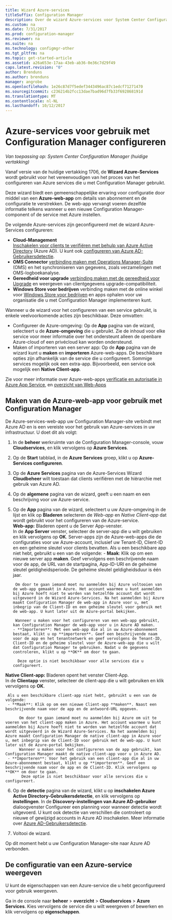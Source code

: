 ```yaml
---
title: Wizard Azure-services
titleSuffix: Configuration Manager
description: Over de wizard Azure-services voor System Center Configuration Manager.
ms.custom: na
ms.date: 7/31/2017
ms.prod: configuration-manager
ms.reviewer: na
ms.suite: na
ms.technology: configmgr-other
ms.tgt_pltfrm: na
ms.topic: get-started-article
ms.assetid: a26a653e-17aa-43eb-ab36-0e36c7d29f49
caps.latest.revision: "0"
author: Brenduns
ms.author: brenduns
manager: angrobe
ms.openlocfilehash: 1e26c87d7f5edef3443496ac87c1edcf71271470
ms.sourcegitcommit: c236214b2fcc13dae7bad96d7fb33f692868191d
ms.translationtype: MT
ms.contentlocale: nl-NL
ms.lasthandoff: 10/12/2017
---
```

# <a name="configure-azure-services-for-use-with-configuration-manager"></a>Azure-services voor gebruik met Configuration Manager configureren

*Van toepassing op: System Center Configuration Manager (huidige vertakking)*

Vanaf versie van de huidige vertakking 1706, de **Wizard Azure-Services** wordt gebruikt voor het vereenvoudigen van het proces van het configureren van Azure services die u met Configuration Manager gebruikt.

Deze wizard biedt een gemeenschappelijke ervaring voor configuratie door middel van een **Azure-web-app** om details van abonnement en de configuratie te verstrekken. De web-app vervangt voeren dezelfde informatie telkens wanneer u een nieuwe Configuration Manager-component of de service met Azure instellen.

De volgende Azure-services zijn geconfigureerd met de wizard Azure-Services configureren:
-   **Cloud-Management**   
    [Inschakelen voor clients te verifiëren met behulp van Azure Active Directory](/sccm/core/clients/deploy/deploy-clients-cmg-azure) (Azure AD). U kunt ook [configureren van Azure AD-Gebruikersdetectie](/sccm/core/servers/deploy/configure/configure-discovery-methods#azureaadisc).
-   **OMS Connector**
    [verbinding maken met Operations Manager-Suite](/sccm/core/clients/manage/sync-data-microsoft-operations-management-suite) (OMS) en het synchroniseren van gegevens, zoals verzamelingen met OMS-logboekanalyse.
-   **Gereedheid voor upgrade**
    [verbinding maken met de gereedheid voor Upgrade](/sccm/core/clients/manage/upgrade/upgrade-analytics) en weergeven van clientgegevens upgrade-compatibiliteit.
-   **Windows Store voor bedrijven** verbinding maken met de online winkel voor [Windows Store voor bedrijven](/sccm/apps/deploy-use/manage-apps-from-the-windows-store-for-business) en apps ophalen voor uw organisatie die u met Configuration Manager implementeren kunt.

Wanneer u de wizard voor het configureren van een service gebruikt, is enkele veelvoorkomende acties zijn beschikbaar.
Deze omvatten:
-   Configureer de Azure-omgeving:  Op de **App** pagina van de wizard, selecteert u de **Azure-omgeving** die u gebruikt. Zie de inhoud voor elke service voor meer informatie over het ondersteunt alleen de openbare Azure-cloud of een privécloud kan worden ondersteund.
-   Maken of importeren van een server app:   Op de **App** pagina van de wizard kunt u **maken** en **importeren** Azure-web-apps. De beschikbare opties zijn afhankelijk van de service die u configureert.  Sommige services mogelijk ook een extra-app. Bijvoorbeeld, een service ook mogelijk een **Native Client-app**.


Zie voor meer informatie over Azure-web-apps [verificatie en autorisatie in Azure App Service](/azure/app-service/app-service-authentication-overview), en [overzicht van Web-Apps](/azure/app-service-web/app-service-web-overview)


## <a name="webapp"></a>Maken van de Azure-web-app voor gebruik met Configuration Manager

De Azure-services-web-app uw Configuration Manager-site verbindt met Azure AD en is een vereiste voor het gebruik van Azure-services in uw infrastructuur. U doet dit als volgt:

1.  In de **beheer** werkruimte van de Configuration Manager-console, vouw **Cloudservices**, en klik vervolgens op **Azure Services**.
2.  Op de **Start** tabblad, in de **Azure Services** groep, klikt u op **Azure-Services configureren**.
3.  Op de **Azure Services** pagina van de Azure-Services Wizard **Cloudbeheer** wilt toestaan dat clients verifiëren met de hiërarchie met gebruik van Azure AD.
4.  Op de **algemene** pagina van de wizard, geeft u een naam en een beschrijving voor uw Azure-service.
5.  Op de **App** pagina van de wizard, selecteert u uw Azure-omgeving in de lijst en klik op **Bladeren** selecteren de *Web-app* en *Native Client-app* dat wordt gebruikt voor het configureren van de Azure-service.     
    **Web-app:**   Bladeren opent u de Server App-venster.    
      In de **App Server** venster, selecteer de server-app die u wilt gebruiken en klik vervolgens op **OK**. Server-apps zijn de Azure-web-apps die de configuraties voor uw Azure-account, inclusief uw Tenant-ID, Client-ID en een geheime sleutel voor clients bevatten.
    Als u een beschikbare app niet hebt, gebruikt u een van de volgende:
        - **Maak**: Klik op om een nieuwe server app **maken**. Geef vervolgens een beschrijvende naam voor de app, de URL van de startpagina, App-ID-URI en de geheime sleutel geldigheidsperiode. De geheime sleutel geldigheidsduur is één jaar.

         Om door te gaan iemand moet nu aanmelden bij Azure voltooien van de web-app gemaakt in Azure. Het account waarmee u kunt aanmelden bij Azure hoeft niet te worden van hetzelfde account dat wordt uitgevoerd in de Wizard Azure-Services. Na het aanmelden bij Azure maakt Configuration Manager de web-app in Azure voor u, met inbegrip van de Client-ID en een geheime sleutel voor gebruik met de web-app. U kunt later uit de Azure-portal bekijken.

         Wanneer u maken voor het configureren van een web-app gebruikt, kan Configuration Manager de web-app voor u in Azure AD maken.
        - **Importeren**: Met een web-app die al in uw Azure-abonnement bestaat, klikt u op **importeren**. Geef een beschrijvende naam voor de app en het tenantnetwerk en geef vervolgens de Tenant-ID, Client-ID en de geheime sleutel voor de Azure-web-app die u wilt dat Configuration Manager te gebruiken. Nadat u de gegevens controleren, klikt u op **OK** om door te gaan.

          Deze optie is niet beschikbaar voor alle services die u configureert.

   **Native Client-app:**  Bladeren opent het venster Client-App.  
     In de **Clientapp** venster, selecteer de client-app die u wilt gebruiken en klik vervolgens op **OK**.

     Als u een beschikbare client-app niet hebt, gebruikt u een van de volgende:
     - **Maak**: Klik op om een nieuwe Client-app **maken**. Naast een beschrijvende naam voor de app en de antwoord-URL opgeven.

          Om door te gaan iemand moet nu aanmelden bij Azure om uit te voeren van het client-app maken in Azure. Het account waarmee u kunt aanmelden bij Azure hoeft niet te worden van hetzelfde account dat wordt uitgevoerd in de Wizard Azure-Services. Na het aanmelden bij Azure maakt Configuration Manager de native client-app in Azure voor u, met inbegrip van de Client-ID voor gebruik met de web-app. U kunt later uit de Azure-portal bekijken.
          Wanneer u maken voor het configureren van de app gebruikt, kan Configuration Manager maakt de native client-app voor u in Azure AD.
     - **Importeren**: Voor het gebruik van een client-app die al in uw Azure-abonnement bestaat, klikt u op **importeren**. Geef een beschrijvende naam voor de app en de Client-ID. Klik vervolgens op **OK** om door te gaan.
           Deze optie is niet beschikbaar voor alle services die u configureert.

  <!--  MOVE THIS AND STEP 6 TO configure Azure AD User Discover  content
       [!TIP]  
     When you use Import, the account you use to run the wizard must have the *Read directory data* application permission in the Azure portal. This is required to set the correct permissions for the App. When you use Create, Configuration Manager creates the app with the correct permissions. However, you still must give consent to the application in the Azure portal.   -->


6.  Op de **detectie** pagina van de wizard, klikt u op **inschakelen Azure Active Directory-Gebruikersdetectie**, en klik vervolgens op **instellingen**.
In de **Discovery-instellingen van Azure AD-gebruiker** dialoogvenster Configureer een planning voor wanneer detectie wordt uitgevoerd. U kunt ook detectie van verschillen die controleert op nieuwe of gewijzigd accounts in Azure AD inschakelen. Meer informatie over [Azure AD-Gebruikersdetectie](/sccm/core/servers/deploy/configure/about-discovery-methods#azureaddisc).

 7. Voltooi de wizard.

Op dit moment hebt u uw Configuration Manager-site naar Azure AD verbonden.

## <a name="view-the-configuration-of-an-azure-service"></a>De configuratie van een Azure-service weergeven
U kunt de eigenschappen van een Azure-service die u hebt geconfigureerd voor gebruik weergeven.

Ga in de console naar **beheer** > **overzicht** > **Cloudservices** > **Azure Services**. Kies vervolgens de service die u wilt weergeven of bewerken en klik vervolgens op **eigenschappen**.

